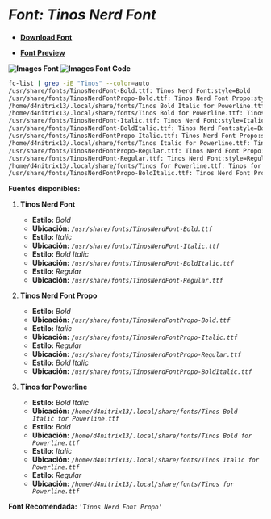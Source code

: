 <!-- Autor: Daniel Benjamin Perez Morales -->
<!-- GitHub: https://github.com/D4nitrix13 -->
<!-- GitLab: https://gitlab.com/D4nitrix13 -->
<!-- Correo electrónico: danielperezdev@proton.me -->

# ***Font: Tinos Nerd Font***

- **[Download Font](https://github.com/ryanoasis/nerd-fonts/releases/download/v3.2.1/Tinos.zip "https://github.com/ryanoasis/nerd-fonts/releases/download/v3.2.1/Tinos.zip")**

- **[Font Preview](https://www.programmingfonts.org/#Tinos "https://www.programmingfonts.org/#Tinos")**

**![Images Font](../../Fonts/Tinos%20Nerd%20Font.png "Fonts/Tinos Nerd Font.png")**
**![Images Font Code](../../Font%20Images%20Code/Tinos%20Nerd%20Font%20Code.png "Font Images Code/Tinos Nerd Font Code.png")**

```bash
fc-list | grep -iE "Tinos" --color=auto
/usr/share/fonts/TinosNerdFont-Bold.ttf: Tinos Nerd Font:style=Bold
/usr/share/fonts/TinosNerdFontPropo-Bold.ttf: Tinos Nerd Font Propo:style=Bold
/home/d4nitrix13/.local/share/fonts/Tinos Bold Italic for Powerline.ttf: Tinos for Powerline:style=Bold Italic
/home/d4nitrix13/.local/share/fonts/Tinos Bold for Powerline.ttf: Tinos for Powerline:style=Bold
/usr/share/fonts/TinosNerdFont-Italic.ttf: Tinos Nerd Font:style=Italic
/usr/share/fonts/TinosNerdFont-BoldItalic.ttf: Tinos Nerd Font:style=Bold Italic
/usr/share/fonts/TinosNerdFontPropo-Italic.ttf: Tinos Nerd Font Propo:style=Italic
/home/d4nitrix13/.local/share/fonts/Tinos Italic for Powerline.ttf: Tinos for Powerline:style=Italic
/usr/share/fonts/TinosNerdFontPropo-Regular.ttf: Tinos Nerd Font Propo:style=Regular
/usr/share/fonts/TinosNerdFont-Regular.ttf: Tinos Nerd Font:style=Regular
/home/d4nitrix13/.local/share/fonts/Tinos for Powerline.ttf: Tinos for Powerline:style=Regular
/usr/share/fonts/TinosNerdFontPropo-BoldItalic.ttf: Tinos Nerd Font Propo:style=Bold Italic
```

**Fuentes disponibles:**

1. **Tinos Nerd Font**
   - **Estilo:** *Bold*
   - **Ubicación:** *`/usr/share/fonts/TinosNerdFont-Bold.ttf`*
   - **Estilo:** *Italic*
   - **Ubicación:** *`/usr/share/fonts/TinosNerdFont-Italic.ttf`*
   - **Estilo:** *Bold Italic*
   - **Ubicación:** *`/usr/share/fonts/TinosNerdFont-BoldItalic.ttf`*
   - **Estilo:** *Regular*
   - **Ubicación:** *`/usr/share/fonts/TinosNerdFont-Regular.ttf`*

2. **Tinos Nerd Font Propo**
   - **Estilo:** *Bold*
   - **Ubicación:** *`/usr/share/fonts/TinosNerdFontPropo-Bold.ttf`*
   - **Estilo:** *Italic*
   - **Ubicación:** *`/usr/share/fonts/TinosNerdFontPropo-Italic.ttf`*
   - **Estilo:** *Regular*
   - **Ubicación:** *`/usr/share/fonts/TinosNerdFontPropo-Regular.ttf`*
   - **Estilo:** *Bold Italic*
   - **Ubicación:** *`/usr/share/fonts/TinosNerdFontPropo-BoldItalic.ttf`*

3. **Tinos for Powerline**
   - **Estilo:** *Bold Italic*
   - **Ubicación:** *`/home/d4nitrix13/.local/share/fonts/Tinos Bold Italic for Powerline.ttf`*
   - **Estilo:** *Bold*
   - **Ubicación:** *`/home/d4nitrix13/.local/share/fonts/Tinos Bold for Powerline.ttf`*
   - **Estilo:** *Italic*
   - **Ubicación:** *`/home/d4nitrix13/.local/share/fonts/Tinos Italic for Powerline.ttf`*
   - **Estilo:** *Regular*
   - **Ubicación:** *`/home/d4nitrix13/.local/share/fonts/Tinos for Powerline.ttf`*

**Font Recomendada:** *`'Tinos Nerd Font Propo'`*
